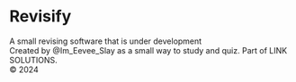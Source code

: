 # Revisify
A small revising software that is under development <br> Created by @Im_Eevee_Slay as a small way to study and quiz. Part of LINK SOLUTIONS. <br> © 2024
